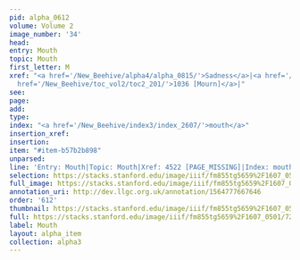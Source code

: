 ```yaml
---
pid: alpha_0612
volume: Volume 2
image_number: '34'
head: 
entry: Mouth
topic: Mouth
first_letter: M
xref: "<a href='/New_Beehive/alpha4/alpha_0815/'>Sadness</a>|<a href='/New_Beehive/alpha3/alpha_0580/'>melancholy</a>|Lamentation|<a
  href='/New_Beehive/toc_vol2/toc2_201/'>1036 [Mourn]</a>|"
see: 
page: 
add: 
type: 
index: "<a href='/New_Beehive/index3/index_2607/'>mouth</a>"
insertion_xref: 
insertion: 
item: "#item-b57b2b898"
unparsed: 
line: 'Entry: Mouth|Topic: Mouth|Xref: 4522 [PAGE_MISSING]|Index: mouth|#item-b57b2b898'
selection: https://stacks.stanford.edu/image/iiif/fm855tg5659%2F1607_0501/728,2486,3033,466/full/0/default.jpg
full_image: https://stacks.stanford.edu/image/iiif/fm855tg5659%2F1607_0501/full/full/0/default.jpg
annotation_uri: http://dev.llgc.org.uk/annotation/1564777667646
order: '612'
thumbnail: https://stacks.stanford.edu/image/iiif/fm855tg5659%2F1607_0501/728,2486,600,180/250,/0/default.jpg
full: https://stacks.stanford.edu/image/iiif/fm855tg5659%2F1607_0501/728,2486,3033,466/full/0/default.jpg
label: Mouth
layout: alpha_item
collection: alpha3
---
```

